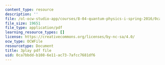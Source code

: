 ```yaml
---
content_type: resource
description: ''
file: /ol-ocw-studio-app/courses/8-04-quantum-physics-i-spring-2016/0ca7bbddb1086e11ac737afcc7681df6_-UgQEHHXTRM.pdf
file_size: 19651
file_type: application/pdf
learning_resource_types: []
license: https://creativecommons.org/licenses/by-nc-sa/4.0/
ocw_type: OCWFile
resourcetype: Document
title: 3play pdf file
uid: 0ca7bbdd-b108-6e11-ac73-7afcc7681df6
---
```

